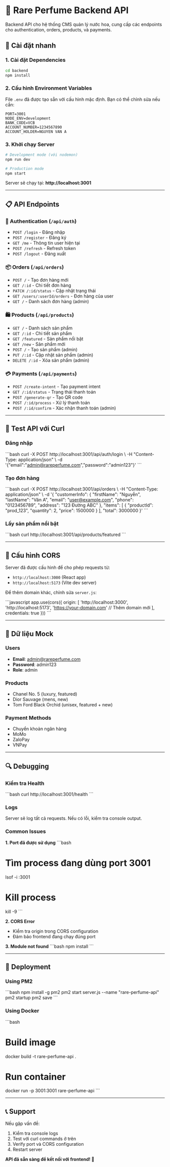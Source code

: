 # 🌸 Rare Perfume Backend API

Backend API cho hệ thống CMS quản lý nước hoa, cung cấp các endpoints cho authentication, orders, products, và payments.

## 🚀 Cài đặt nhanh

### 1. Cài đặt Dependencies
```bash
cd backend
npm install
```

### 2. Cấu hình Environment Variables
File `.env` đã được tạo sẵn với cấu hình mặc định. Bạn có thể chỉnh sửa nếu cần:

```env
PORT=3001
NODE_ENV=development
BANK_CODE=VCB
ACCOUNT_NUMBER=1234567890
ACCOUNT_HOLDER=NGUYEN VAN A
```

### 3. Khởi chạy Server
```bash
# Development mode (với nodemon)
npm run dev

# Production mode
npm start
```

Server sẽ chạy tại: **http://localhost:3001**

---

## 📋 API Endpoints

### 🔐 Authentication (`/api/auth`)
- `POST /login` - Đăng nhập
- `POST /register` - Đăng ký
- `GET /me` - Thông tin user hiện tại
- `POST /refresh` - Refresh token
- `POST /logout` - Đăng xuất

### 📦 Orders (`/api/orders`)
- `POST /` - Tạo đơn hàng mới
- `GET /:id` - Chi tiết đơn hàng
- `PATCH /:id/status` - Cập nhật trạng thái
- `GET /users/:userId/orders` - Đơn hàng của user
- `GET /` - Danh sách đơn hàng (admin)

### 🛍️ Products (`/api/products`)
- `GET /` - Danh sách sản phẩm
- `GET /:id` - Chi tiết sản phẩm
- `GET /featured` - Sản phẩm nổi bật
- `GET /new` - Sản phẩm mới
- `POST /` - Tạo sản phẩm (admin)
- `PUT /:id` - Cập nhật sản phẩm (admin)
- `DELETE /:id` - Xóa sản phẩm (admin)

### 💳 Payments (`/api/payments`)
- `POST /create-intent` - Tạo payment intent
- `GET /:id/status` - Trạng thái thanh toán
- `POST /generate-qr` - Tạo QR code
- `POST /:id/process` - Xử lý thanh toán
- `POST /:id/confirm` - Xác nhận thanh toán (admin)

---

## 🧪 Test API với Curl

### Đăng nhập
\`\`\`bash
curl -X POST http://localhost:3001/api/auth/login \\
  -H "Content-Type: application/json" \\
  -d '{"email":"admin@rareperfume.com","password":"admin123"}'
\`\`\`

### Tạo đơn hàng
\`\`\`bash
curl -X POST http://localhost:3001/api/orders \\
  -H "Content-Type: application/json" \\
  -d '{
    "customerInfo": {
      "firstName": "Nguyễn",
      "lastName": "Văn A", 
      "email": "user@example.com",
      "phone": "0123456789",
      "address": "123 Đường ABC"
    },
    "items": [
      {
        "productId": "prod_123",
        "quantity": 2,
        "price": 1500000
      }
    ],
    "total": 3000000
  }'
\`\`\`

### Lấy sản phẩm nổi bật
\`\`\`bash
curl http://localhost:3001/api/products/featured
\`\`\`

---

## 🔧 Cấu hình CORS

Server đã được cấu hình để cho phép requests từ:
- `http://localhost:3000` (React app)
- `http://localhost:5173` (Vite dev server)

Để thêm domain khác, chỉnh sửa `server.js`:

\`\`\`javascript
app.use(cors({
  origin: [
    'http://localhost:3000',
    'http://localhost:5173',
    'https://your-domain.com'  // Thêm domain mới
  ],
  credentials: true
}))
\`\`\`

---

## 💾 Dữ liệu Mock

### Users
- **Email**: admin@rareperfume.com
- **Password**: admin123
- **Role**: admin

### Products
- Chanel No. 5 (luxury, featured)
- Dior Sauvage (mens, new)
- Tom Ford Black Orchid (unisex, featured + new)

### Payment Methods
- Chuyển khoản ngân hàng
- MoMo
- ZaloPay  
- VNPay

---

## 🔍 Debugging

### Kiểm tra Health
\`\`\`bash
curl http://localhost:3001/health
\`\`\`

### Logs
Server sẽ log tất cả requests. Nếu có lỗi, kiểm tra console output.

### Common Issues

**1. Port đã được sử dụng**
\`\`\`bash
# Tìm process đang dùng port 3001
lsof -i :3001

# Kill process
kill -9 <PID>
\`\`\`

**2. CORS Error**
- Kiểm tra origin trong CORS configuration
- Đảm bảo frontend đang chạy đúng port

**3. Module not found**
\`\`\`bash
npm install
\`\`\`

---

## 🚀 Deployment

### Using PM2
\`\`\`bash
npm install -g pm2
pm2 start server.js --name "rare-perfume-api"
pm2 startup
pm2 save
\`\`\`

### Using Docker
\`\`\`bash
# Build image
docker build -t rare-perfume-api .

# Run container
docker run -p 3001:3001 rare-perfume-api
\`\`\`

---

## 📞 Support

Nếu gặp vấn đề:
1. Kiểm tra console logs
2. Test với curl commands ở trên
3. Verify port và CORS configuration
4. Restart server

**API đã sẵn sàng để kết nối với frontend! 🎉** 